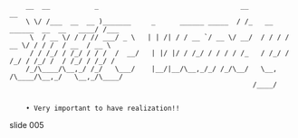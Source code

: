         __  __           _                                   __                              __
        \ \/ /___  __  __ )_______     _      ______ _____  / /_   __  ______  __  __   ____/ /___
         \  / __ \/ / / // ___/ _ \   | | /| / / __ `/ __ \/ __/  / / / / __ \/ / / /  / __  / __ \
         / / /_/ / /_/ / / /  /  __/   | |/ |/ / /_/ / / / / /_   / /_/ / /_/ / /_/ /  / /_/ / /_/ /
        /_/\____/\__,_/ /_/   \___/    |__/|__/\__,_/_/ /_/\__/   \__, /\____/\__,_/   \__,_/\____/
                                                                /____/


        • Very important to have realization!!

















































































slide 005
